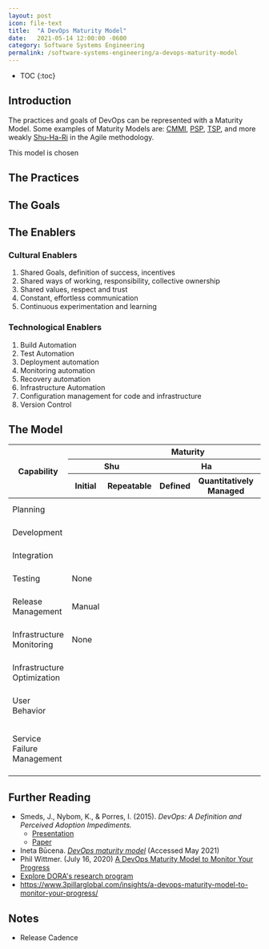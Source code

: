 ```yaml
---
layout: post
icon: file-text
title:  "A DevOps Maturity Model"
date:   2021-05-14 12:00:00 -0600
category: Software Systems Engineering
permalink: /software-systems-engineering/a-devops-maturity-model
---
```


* TOC
{:toc}

## Introduction

The practices and goals of DevOps can be represented with a Maturity Model.
Some examples of Maturity Models are:
[CMMI](https://en.wikipedia.org/wiki/Capability_Maturity_Model_Integration),
[PSP](https://en.wikipedia.org/wiki/Personal_software_process),
[TSP](https://en.wikipedia.org/wiki/Team_software_process),
and more weakly [Shu-Ha-Ri](https://www.scrum.org/resources/blog/shu-ha-ri-professional-coaching)
in the Agile methodology.

This model is chosen

## The Practices

## The Goals

## The Enablers

### Cultural Enablers

1. Shared Goals, definition of success, incentives
2. Shared ways of working, responsibility, collective ownership
3. Shared values, respect and trust
4. Constant, effortless communication
5. Continuous experimentation and learning

### Technological Enablers

1. Build Automation
2. Test Automation
3. Deployment automation
4. Monitoring automation
5. Recovery automation
6. Infrastructure Automation
7. Configuration management for code and infrastructure
8. Version Control

## The Model

<table>
  <thead>
    <tr>
      <th rowspan="3">Capability</th>
      <th colspan="5">Maturity</th>
      <th rowspan="3">Goal</th>
    </tr>
    <tr>
      <th colspan="2">Shu</th>
      <th colspan="2">Ha</th>
      <th colspan="1">Ri</th>
    </tr>
    <tr>
      <th>Initial</th>
      <th>Repeatable</th>
      <th>Defined</th>
      <th>Quantitatively Managed</th>
      <th>Optimizing</th>
    </tr>
  </thead>
  <tbody>
    <tr>
      <td>Planning</td>
      <td colspan="5">&nbsp;</td>
      <td>Continuous Planning</td>
    </tr>
    <tr>
      <td>Development</td>
      <td colspan="5">&nbsp;</td>
      <td>Continuous Development</td>
    </tr>
    <tr>
      <td>Integration</td>
      <td colspan="5">&nbsp;</td>
      <td>Continuous Integration</td>
    </tr>
    <tr>
      <td>Testing</td>
      <td>None</td>
      <td colspan="4">&nbsp;</td>
      <td>Continuous Testing</td>
    </tr>
    <tr>
      <td>Release Management</td>
      <td>Manual</td>
      <td colspan="4">&nbsp;</td>
      <td>Continuous Release Management</td>
    </tr>
    <tr>
      <td>Infrastructure Monitoring</td>
      <td>None</td>
      <td colspan="4">&nbsp;</td>
      <td>Continuous Infrastructure Monitoring</td>
    </tr>
    <tr>
      <td>Infrastructure Optimization</td>
      <td colspan="5">&nbsp;</td>
      <td>Continuous Infrastructure Optimization</td>
    </tr>
    <tr>
      <td>User Behavior</td>
      <td colspan="5">&nbsp;</td>
      <td>Continuous Monitoring &amp; Feedback</td>
    </tr>
    <tr>
      <td>Service Failure Management</td>
      <td colspan="5">&nbsp;</td>
      <td>Service Failure Recovery Without Delay</td>
    </tr>
  </tbody>
</table>

## Further Reading

* Smeds, J., Nybom, K., & Porres, I. (2015). _DevOps: A Definition and Perceived Adoption Impediments._
  * [Presentation](https://pdfs.semanticscholar.org/ea36/96c46ca99b0fb7866af152db0e161efe37d3.pdf)
  * [Paper](https://link.springer.com/chapter/10.1007%2F978-3-319-18612-2_14)
* Ineta Būcena. _[DevOps maturity model](https://devopsadoptmeth.wordpress.com/method-description/devops-maturity-model/)_ (Accessed May 2021)
* Phil Wittmer. (July 16, 2020) [A DevOps Maturity Model to Monitor Your Progress](https://www.tiempodev.com/blog/devops-maturity-model/)
* [Explore DORA's research program](https://www.devops-research.com/research.html)
* <https://www.3pillarglobal.com/insights/a-devops-maturity-model-to-monitor-your-progress/>

## Notes

* Release Cadence
